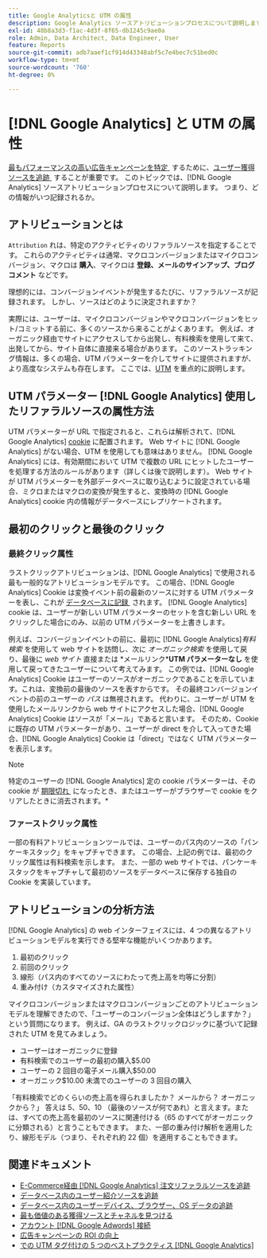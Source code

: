 ```yaml
---
title: Google Analyticsと UTM の属性
description: Google Analytics ソースアトリビューションプロセスについて説明します。
exl-id: 48b8a3d3-f1ac-4d3f-8f65-db1245c9ae0a
role: Admin, Data Architect, Data Engineer, User
feature: Reports
source-git-commit: adb7aaef1cf914d43348abf5c7e4bec7c51bed0c
workflow-type: tm+mt
source-wordcount: '760'
ht-degree: 0%

---
```


# [!DNL Google Analytics] と UTM の属性

[&#x200B; 最もパフォーマンスの高い広告キャンペーンを特定 &#x200B;](../../data-analyst/analysis/google-track-user-acq.md) するために、[&#x200B; ユーザー獲得ソースを追跡 &#x200B;](../../data-analyst/analysis/most-value-source-channel.md) することが重要です。 このトピックでは、[!DNL Google Analytics] ソースアトリビューションプロセスについて説明します。 つまり、どの情報がいつ記録されるか。

## アトリビューションとは

`Attribution` れは、特定のアクティビティのリファラルソースを指定することです。 これらのアクティビティは通常、マクロコンバージョンまたはマイクロコンバージョン、マクロは **購入**、マイクロは **登録、メールのサインアップ、ブログコメント** などです。

理想的には、コンバージョンイベントが発生するたびに、リファラルソースが記録されます。 しかし、ソースはどのように決定されますか？

実際には、ユーザーは、マイクロコンバージョンやマクロコンバージョンをヒット/コミットする前に、多くのソースから来ることがよくあります。 例えば、オーガニック経由でサイトにアクセスしてから出発し、有料検索を使用して来て、出発してから、サイト自体に直接来る場合があります。 このソーストラッキング情報は、多くの場合、UTM パラメーターを介してサイトに提供されますが、より高度なシステムも存在します。 ここでは、[UTM](https://support.google.com/analytics/answer/1033867?hl=en&ref_topic=1032998) を重点的に説明します。

## UTM パラメーター [!DNL Google Analytics] 使用したリファラルソースの属性方法

UTM パラメーターが URL で指定されると、これらは解析されて、[!DNL Google Analytics] [cookie](https://en.wikipedia.org/wiki/HTTP_cookie) に配置されます。 Web サイトに [!DNL Google Analytics] がない場合、UTM を使用しても意味はありません。 [!DNL Google Analytics] には、有効期間において UTM で複数の URL にヒットしたユーザーを処理する方法のルールがあります（詳しくは後で説明します）。 Web サイトが UTM パラメーターを外部データベースに取り込むように設定されている場合、ミクロまたはマクロの変換が発生すると、変換時の [!DNL Google Analytics] cookie 内の情報がデータベースにレプリケートされます。

## 最初のクリックと最後のクリック

### 最終クリック属性

ラストクリックアトリビューションは、[!DNL Google Analytics] で使用される最も一般的なアトリビューションモデルです。 この場合、[!DNL Google Analytics] Cookie は変換イベント前の最新のソースに対する UTM パラメーターを表し、これが [&#x200B; データベースに記録 &#x200B;](../../data-analyst/analysis/google-track-user-acq.md) されます。 [!DNL Google Analytics] cookie は、ユーザーが新しい UTM パラメーターのセットを含む新しい URL をクリックした場合にのみ、以前の UTM パラメーターを上書きします。

例えば、コンバージョンイベントの前に、最初に [!DNL Google Analytics]*有料検索* を使用して web サイトを訪問し、次に *オーガニック検索* を使用して戻り、最後に *web サイト* 直接または *メールリンク&#x200B;***UTM パラメーターなし** を使用して戻ってきたユーザーについて考えてみます。 この例では、[!DNL Google Analytics] Cookie はユーザーのソースがオーガニックであることを示しています。これは、変換前の最後のソースを表すからです。 その最終コンバージョンイベントの前のユーザーの *パス* は無視されます。 代わりに、ユーザーが UTM を使用したメールリンクから web サイトにアクセスした場合、[!DNL Google Analytics] Cookie はソースが「メール」であると言います。 そのため、Cookie に既存の UTM パラメーターがあり、ユーザーが direct を介して入ってきた場合、[!DNL Google Analytics] Cookie は「direct」ではなく UTM パラメーターを表示します。

>[!NOTE]
>
>特定のユーザーの [!DNL Google Analytics] 定の cookie パラメーターは、その cookie が [&#x200B; 期限切れ &#x200B;](https://developers.google.com/analytics/devguides/collection/analyticsjs/cookie-usage) になったとき、またはユーザーがブラウザーで cookie をクリアしたときに消去されます。*

### ファーストクリック属性

一部の有料アトリビューションツールでは、ユーザーのパス内のソースの「パンケーキスタック」をキャプチャできます。 この場合、上記の例では、最初のクリック属性は有料検索を示します。 また、一部の web サイトでは、パンケーキスタックをキャプチャして最初のソースをデータベースに保存する独自の Cookie を実装しています。

## アトリビューションの分析方法

[!DNL Google Analytics] の web インターフェイスには、4 つの異なるアトリビューションモデルを実行できる堅牢な機能がいくつかあります。

1. 最初のクリック
1. 前回のクリック
1. 線形（パス内のすべてのソースにわたって売上高を均等に分割）
1. 重み付け（カスタマイズされた属性）

マイクロコンバージョンまたはマクロコンバージョンごとのアトリビューションモデルを理解できたので、「ユーザーのコンバージョン全体はどうしますか？」という質問になります。  例えば、GA のラストクリックロジックに基づいて記録された UTM を見てみましょう。

* ユーザーはオーガニックに登録
* 有料検索でのユーザーの最初の購入$5.00
* ユーザーの 2 回目の電子メール購入$50.00
* オーガニック$10.00 未満でのユーザーの 3 回目の購入

「有料検索でどのくらいの売上高を得られましたか？ メールから？  オーガニックから？」 答えは 5、50、10 （最後のソースが何であれ）と言えます。または、すべての売上高を最初のソースに関連付ける（65 のすべてがオーガニックに分類される）と言うこともできます。 また、一部の重み付け解析を適用したり、線形モデル（つまり、それぞれ約 22 個）を適用することもできます。

## 関連ドキュメント

* [E-Commerce経由  [!DNL Google Analytics]  注文リファラルソースを追跡](../importing-data/integrations/google-ecommerce.md)
* [データベース内のユーザー紹介ソースを追跡](../analysis/google-track-user-acq.md)
* [データベース内のユーザーデバイス、ブラウザー、OS データの追跡](../analysis/google-track-user-acq.md)
* [最も価値のある獲得ソースとチャネルを見つける](../analysis/most-value-source-channel.md)
* [アカウント  [!DNL Google Adwords]  接続](../importing-data/integrations/google-adwords.md)
* [広告キャンペーンの ROI の向上](../analysis/roi-ad-camp.md)
* [での UTM タグ付けの 5 つのベストプラクティス  [!DNL Google Analytics]](../../best-practices/utm-tagging-google.md)
